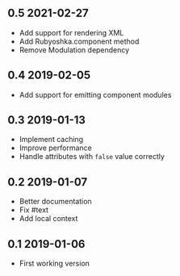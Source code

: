 0.5 2021-02-27
--------------

* Add support for rendering XML
* Add Rubyoshka.component method
* Remove Modulation dependency

0.4 2019-02-05
--------------

* Add support for emitting component modules

0.3 2019-01-13
--------------

* Implement caching
* Improve performance
* Handle attributes with `false` value correctly

0.2 2019-01-07
--------------

* Better documentation
* Fix #text
* Add local context

0.1 2019-01-06
--------------

* First working version
